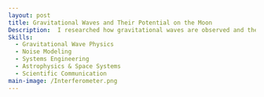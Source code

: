 ```yaml
---
layout: post
title: Gravitational Waves and Their Potential on the Moon
Description:  I researched how gravitational waves are observed and the opportunities and limitations of lunar gravitational wave detection. Although there are already multiple laser interferometer gravitational-wave observatories on Earth, the Earth is limited in detecting a specific frequency range. These machines require a multitude of complex stabilizers and ideal conditions to mitigate noise sources like air currents and ground motion, so they can be more sensitive to gravitational waves.
Skills: 
  - Gravitational Wave Physics
  - Noise Modeling
  - Systems Engineering
  - Astrophysics & Space Systems
  - Scientific Communication
main-image: /Interferometer.png 
---
```

